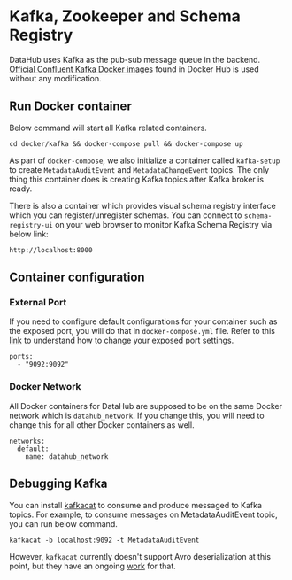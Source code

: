 # Kafka, Zookeeper and Schema Registry

DataHub uses Kafka as the pub-sub message queue in the backend.
[Official Confluent Kafka Docker images](https://hub.docker.com/u/confluentinc) found in Docker Hub is used without 
any modification.

## Run Docker container
Below command will start all Kafka related containers.
```
cd docker/kafka && docker-compose pull && docker-compose up
```
As part of `docker-compose`, we also initialize a container called `kafka-setup` to create `MetadataAuditEvent` and 
`MetadataChangeEvent` topics. The only thing this container does is creating Kafka topics after Kafka broker is ready.

There is also a container which provides visual schema registry interface which you can register/unregister schemas.
You can connect to `schema-registry-ui` on your web browser to monitor Kafka Schema Registry via below link:
```
http://localhost:8000
```

## Container configuration
### External Port
If you need to configure default configurations for your container such as the exposed port, you will do that in
`docker-compose.yml` file. Refer to this [link](https://docs.docker.com/compose/compose-file/#ports) to understand
how to change your exposed port settings.
```
ports:
  - "9092:9092"
```

### Docker Network
All Docker containers for DataHub are supposed to be on the same Docker network which is `datahub_network`. 
If you change this, you will need to change this for all other Docker containers as well.
```
networks:
  default:
    name: datahub_network
```

## Debugging Kafka
You can install [kafkacat](https://github.com/edenhill/kafkacat) to consume and produce messaged to Kafka topics.
For example, to consume messages on MetadataAuditEvent topic, you can run below command.
```
kafkacat -b localhost:9092 -t MetadataAuditEvent
```
However, `kafkacat` currently doesn't support Avro deserialization at this point, 
but they have an ongoing [work](https://github.com/edenhill/kafkacat/pull/151) for that.